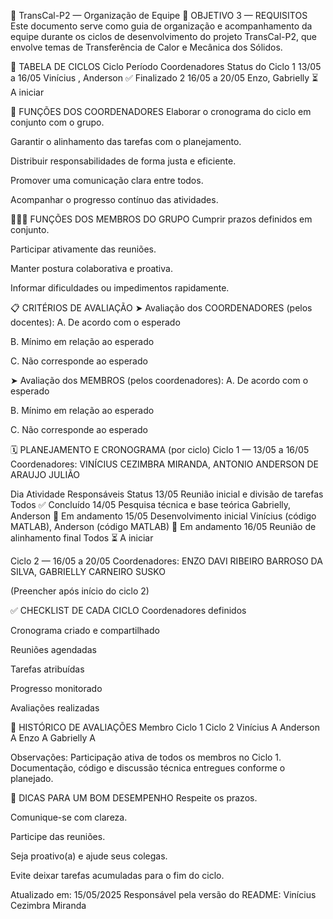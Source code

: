 📘 TransCal-P2 — Organização de Equipe
🎯 OBJETIVO 3 — REQUISITOS
Este documento serve como guia de organização e acompanhamento da equipe durante os ciclos de desenvolvimento do projeto TransCal-P2, que envolve temas de Transferência de Calor e Mecânica dos Sólidos.

📅 TABELA DE CICLOS
Ciclo	Período	Coordenadores	Status do Ciclo
1	13/05 a 16/05	Vinícius , Anderson	✅ Finalizado
2	16/05 a 20/05	Enzo, Gabrielly	⏳ A iniciar

🧩 FUNÇÕES DOS COORDENADORES
Elaborar o cronograma do ciclo em conjunto com o grupo.

Garantir o alinhamento das tarefas com o planejamento.

Distribuir responsabilidades de forma justa e eficiente.

Promover uma comunicação clara entre todos.

Acompanhar o progresso contínuo das atividades.

🧑‍🤝‍🧑 FUNÇÕES DOS MEMBROS DO GRUPO
Cumprir prazos definidos em conjunto.

Participar ativamente das reuniões.

Manter postura colaborativa e proativa.

Informar dificuldades ou impedimentos rapidamente.

📋 CRITÉRIOS DE AVALIAÇÃO
➤ Avaliação dos COORDENADORES (pelos docentes):
A. De acordo com o esperado

B. Mínimo em relação ao esperado

C. Não corresponde ao esperado

➤ Avaliação dos MEMBROS (pelos coordenadores):
A. De acordo com o esperado

B. Mínimo em relação ao esperado

C. Não corresponde ao esperado

🗓️ PLANEJAMENTO E CRONOGRAMA (por ciclo)
Ciclo 1 — 13/05 a 16/05
Coordenadores: VINÍCIUS CEZIMBRA MIRANDA, ANTONIO ANDERSON DE ARAUJO JULIÃO

Dia	Atividade	Responsáveis	Status
13/05	Reunião inicial e divisão de tarefas	Todos	✅ Concluído
14/05	Pesquisa técnica e base teórica	Gabrielly, Anderson	🔄 Em andamento
15/05	Desenvolvimento inicial	Vinícius (código MATLAB), Anderson	(código MATLAB) 🔄 Em andamento
16/05	Reunião de alinhamento final	Todos	⏳ A iniciar

Ciclo 2 — 16/05 a 20/05
Coordenadores: ENZO DAVI RIBEIRO BARROSO DA SILVA, GABRIELLY CARNEIRO SUSKO

(Preencher após início do ciclo 2)

✅ CHECKLIST DE CADA CICLO
 Coordenadores definidos

 Cronograma criado e compartilhado

 Reuniões agendadas

 Tarefas atribuídas

 Progresso monitorado

 Avaliações realizadas


📝 HISTÓRICO DE AVALIAÇÕES
Membro	Ciclo 1	Ciclo 2
Vinícius  A	
Anderson  A	
Enzo      A	
Gabrielly A		

Observações: Participação ativa de todos os membros no Ciclo 1. Documentação, código e discussão técnica entregues conforme o planejado.

🧠 DICAS PARA UM BOM DESEMPENHO
Respeite os prazos.

Comunique-se com clareza.

Participe das reuniões.

Seja proativo(a) e ajude seus colegas.

Evite deixar tarefas acumuladas para o fim do ciclo.

Atualizado em: 15/05/2025
Responsável pela versão do README: Vinícius Cezimbra Miranda

